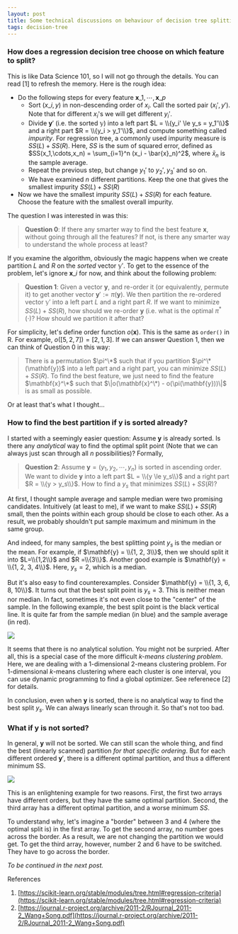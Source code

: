 ```yaml
---
layout: post
title: Some technical discussions on behaviour of decision tree splitting
tags: decision-tree
---
```


### How does a regression decision tree choose on which feature to split?

This is like Data Science 101, so I will not go through the details. You can read [1] to refresh the memory. Here is the rough idea:

- Do the following steps for every feature $\mathbf{x}\_1,\cdots,\mathbf{x}\_p$
  - Sort $(x\_i, y)$ in non-descending order of $x_i$. Call the sorted pair $(x_i', y')$. Note that for different $x_i$'s we will get different $y_i'$.
  - Divide $\mathbf{y}'$ (i.e. the sorted $\mathbb{y}$) into a left part $L = \\{y_i' \le y_s = y_1'\\}$ and a right part $R = \\{y_i > y_1'\\}$, and compute something called _impurity_. For regression tree, a commonly used impurity measure is $SS(L) + SS(R)$. Here, $SS$ is the sum of squared error, defined as $SS(x_1,\cdots,x_n) = \sum_{i=1}^n (x_i - \bar{x}_n)^2$, where $\bar{x}_n$ is the sample average.
  - Repeat the previous step, but change $y_1'$ to $y_2', y_3'$ and so on.
  - We have examined $n$ different partitions. Keep the one that gives the smallest impurity $SS(L) + SS(R)$
- Now we have the smallest impurity $SS(L) + SS(R)$ for each feature. Choose the feature with the smallest overall impurity.

The question I was interested in was this:

> **Question 0**: If there any smarter way to find the best feature $\mathbf{x}$, without going through all the features? If not, is there any smarter way to understand the whole process at least?
 
If you examine the algorithm, obviously the magic happens when we create partition $L$ and $R$ on the _sorted_ vector $\mathbb{y}'$. To get to the essence of the problem, let's ignore $\mathbf{x}\_i$ for now, and think about the following problem:

> **Question 1**: Given a vector $\mathbf{y}$, and re-order it (or equivalently, permute it) to get another vector $\mathbf{y}' := \pi(\mathbf{y})$. We then partition the re-ordered vector $\mathbb{y}'$ into a left part $L$ and a right part $R$. If we want to minimize $SS(L) + SS(R)$, how should we re-order $\mathbf{y}$ (i.e. what is the optimal $\pi^*(\cdot)$? How should we partition it after that?

For simplicity, let's define order function $o(\mathbf{x})$. This is the same as `order()` in R. For example, $o([5,2,7]) = [2,1,3]$. If we can answer Question 1, then we can think of Question 0 in this way:

> There is a permutation $\pi^\*$ such that if you partition $\pi^\*(\mathbf{y})$ into a left part and a right part, you can minimize $SS(L) + SS(R)$.
> To find the best feature, we just need to find the feature $\mathbf{x}^\*$ such that $\|o(\mathbf{x}^\*) - o(\pi(\mathbf{y}))\|$ is as small as possible.

Or at least that's what I thought...

### How to find the best partition if $\mathbf{y}$ is sorted already?

I started with a seemingly easier question: Assume $\mathbf{y}$ is already sorted. Is there any _analytical_ way to find the optimal split point (Note that we can always just scan through all $n$ possibilities)? Formally,

> **Question 2**: Assume $\mathbf{y} = (y_1, y_2, \cdots, y_n)$ is sorted in ascending order. We want to divide $\mathbf{y}$ into a left part $L = \\{y \le y_s\\}$ and a right part $R = \\{y > y_s\\}$. How to find a $y_s$ that minimizes $SS(L) + SS(R)$?

At first, I thought sample average and sample median were two promising candidates. Intuitively (at least to me), if we want to make $SS(L) + SS(R)$ small, then the points within each group should be close to each other. As a result, we probably shouldn't put sample maximum and minimum in the same group.

And indeed, for many samples, the best splitting point $y_s$ is the median or the mean. For example, if $\mathbf{y} = \\{1, 2, 3\\}$, then we should split it into $L=\\{1,2\\}$ and $R =\\{3\\}$. Another good example is $\mathbf{y} = \\{1, 2, 3, 4\\}$. Here, $y_s = 2$, which is a median.

But it's also easy to find counterexamples. Consider $\mathbf{y} = \\{1, 3, 6, 8, 10\\}$. It turns out that the best split point is $y_s = 3$. This is neither mean nor median. In fact, sometimes it's not even close to the "center" of the sample. In the following example, the best split point is the black vertical line. It is quite far from the sample median (in blue) and the sample average (in red).

![]({{site.baseurl}}/assets/11_01.png)

It seems that there is no analytical solution. You might not be surpried. After all, this is a special case of the more difficult _$k$-means clustering problem_. Here, we are dealing with a 1-dimensional 2-means clustering problem. For 1-dimensional $k$-means clustering where each cluster is one interval, you can use dynamic programming to find a global optimizer. See referenece [2] for details.

In conclusion, even when $\mathbf{y}$ is sorted, there is no analytical way to find the best split $y_s$. We can always linearly scan through it. So that's not too bad.

### What if $\mathbf{y}$ is not sorted?

In general, $\mathbf{y}$ will not be sorted. We can still scan the whole thing, and find the best (linearly scanned) partition _for that specific ordering_. But for each different ordered $\mathbf{y}'$, there is a different optimal partition, and thus a different minimum SS.

![]({{site.baseurl}}/assets/11_02.png)

This is an enlightening example for two reasons. First, the first two arrays have different orders, but they have the same optimal partition. Second, the third array has a different optimal partition, and a worse minimum $SS$.

To understand why, let's imagine a "border" between $3$ and $4$ (where the optimal split is) in the first array. To get the second array, no number goes across the border. As a result, we are not changing the partition we would get. To get the third array, however, number $2$ and $6$ have to be switched. They have to go across the border.



_To be continued in the next post._

References
1. [https://scikit-learn.org/stable/modules/tree.html#regression-criteria](https://scikit-learn.org/stable/modules/tree.html#regression-criteria)
2. [https://journal.r-project.org/archive/2011-2/RJournal_2011-2_Wang+Song.pdf](https://journal.r-project.org/archive/2011-2/RJournal_2011-2_Wang+Song.pdf)
